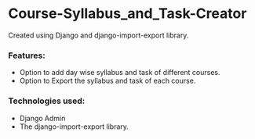 # Course-Syllabus_and_Task-Creator
<p>Created using Django and django-import-export library.</p>
<h3>Features:</h3>
<ul>
  <li>Option to add day wise syllabus and task of different courses.</li>
  <li>Option to Export the syllabus and task of each course.</li>
</ul>
<h3>Technologies used:</h3>
<ul>
  <li>Django Admin</li>
  <li>The django-import-export library.</li>
</ul>
